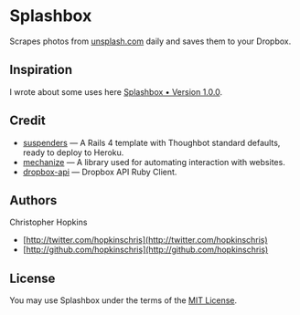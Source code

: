 # Splashbox

Scrapes photos from [unsplash.com](http://unsplash.com) daily and saves them to your Dropbox.

## Inspiration

I wrote about some uses here [Splashbox • Version 1.0.0](http://blog.hopkins.io/2013/09/19/splashbox/).

## Credit

- [suspenders](https://github.com/thoughtbot/suspenders) — A Rails 4 template with Thoughbot standard defaults, ready to deploy to Heroku.
- [mechanize](http://mechanize.rubyforge.org/) — A library used for automating interaction with websites.
- [dropbox-api](https://github.com/futuresimple/dropbox-api) — Dropbox API Ruby Client.

## Authors

Christopher Hopkins

- [http://twitter.com/hopkinschris](http://twitter.com/hopkinschris)
- [http://github.com/hopkinschris](http://github.com/hopkinschris)

## License

You may use Splashbox under the terms of the [MIT License](https://github.com/hopkinschris/splashbox/blob/master/LICENSE).
